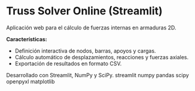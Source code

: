 # Truss Solver Online (Streamlit)

Aplicación web para el cálculo de fuerzas internas en armaduras 2D.

**Características:**
- Definición interactiva de nodos, barras, apoyos y cargas.
- Cálculo automático de desplazamientos, reacciones y fuerzas axiales.
- Exportación de resultados en formato CSV.

Desarrollado con Streamlit, NumPy y SciPy.
streamlit
numpy
pandas
scipy
openpyxl
matplotlib
